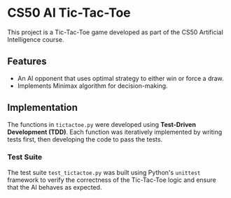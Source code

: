 # CS50 AI Tic-Tac-Toe

This project is a Tic-Tac-Toe game developed as part of the CS50 Artificial Intelligence course.

## Features
- An AI opponent that uses optimal strategy to either win or force a draw.
- Implements Minimax algorithm for decision-making.

## Implementation

The functions in `tictactoe.py` were developed using **Test-Driven Development (TDD)**. Each function was iteratively implemented by writing tests first, then developing the code to pass the tests.

### Test Suite
The test suite `test_tictactoe.py` was built using Python's `unittest` framework to verify the correctness of the Tic-Tac-Toe logic and ensure that the AI behaves as expected.

